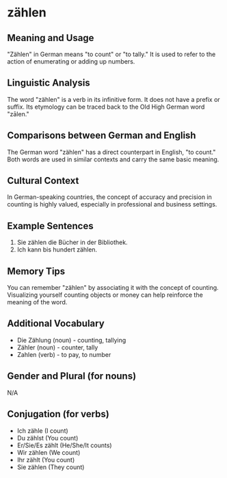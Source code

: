 # zählen
## Meaning and Usage
"Zählen" in German means "to count" or "to tally." It is used to refer to the action of enumerating or adding up numbers.

## Linguistic Analysis
The word "zählen" is a verb in its infinitive form. It does not have a prefix or suffix. Its etymology can be traced back to the Old High German word "zālen."

## Comparisons between German and English
The German word "zählen" has a direct counterpart in English, "to count." Both words are used in similar contexts and carry the same basic meaning.

## Cultural Context
In German-speaking countries, the concept of accuracy and precision in counting is highly valued, especially in professional and business settings.

## Example Sentences
1. Sie zählen die Bücher in der Bibliothek.
2. Ich kann bis hundert zählen.

## Memory Tips
You can remember "zählen" by associating it with the concept of counting. Visualizing yourself counting objects or money can help reinforce the meaning of the word.

## Additional Vocabulary
- Die Zählung (noun) - counting, tallying
- Zähler (noun) - counter, tally
- Zahlen (verb) - to pay, to number

## Gender and Plural (for nouns)
N/A

## Conjugation (for verbs)
- Ich zähle (I count)
- Du zählst (You count)
- Er/Sie/Es zählt (He/She/It counts)
- Wir zählen (We count)
- Ihr zählt (You count)
- Sie zählen (They count)